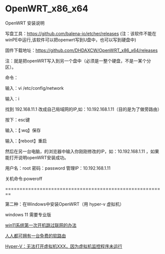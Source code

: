 # OpenWRT_x86_x64
OpenWRT 安装说明

写盘工具：https://github.com/balena-io/etcher/releases  (注：该软件不能在winPE中运行,该软件可以把openwrt写到U盘中，也可以写到硬盘中)

固件下载地址：https://github.com/DHDAXCW/OpenWRT_x86_x64/releases

注：就是把openWRT写入到另一个盘中（必须是一整个硬盘，不是一某个分区）。

命令：

输入：vi /etc/config/network

输入：i

找到 192.168.11.1  改成自己局域网的IP,如：10.192.168.1.11（目的是为了做旁路由）

按下：esc键

输入：【:wq】保存

输入：【reboot】重启

然后在另一台电脑，的浏览器中输入你刚刚修改的IP，如：10.192.168.1.11  ，如果能打开说明openWRT安装成功。

用户名：root 密码：password  管理IP：10.192.168.1.11

关机命令:poweroff

========================================================

第二种：在Windows中安装OpenWRT（用 hyper-v 虚拟机）

windows 11 需要专业版

[win11系统第一次开机跳过联网的办法](https://zhuanlan.zhihu.com/p/583640911?utm_id=0)

[人人都可拥有一台免费的软路由](https://www.youtube.com/watch?v=X3aFezSWywI)

[Hyper-V：无法打开虚拟机XXX，因为虚拟机监控程序未运行](https://www.cnblogs.com/dunitian/p/6657344.html)
